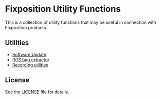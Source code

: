 # Fixposition Utility Functions

This is a collection of utility functions that may be useful in connection with Fixposition products.

## Utilities

- [Software Update](software_update/README.md)
- ~~[ROS bag extractor](fpl2bag/README.md)~~
- [Recording utilities](record/README.md)

## License

See the [LICENSE](LICENSE) file for details.
